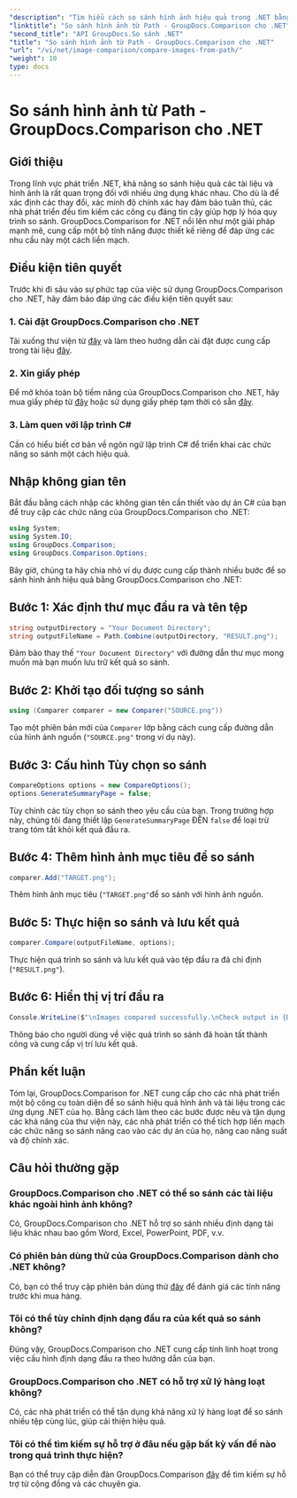 ```yaml
---
"description": "Tìm hiểu cách so sánh hình ảnh hiệu quả trong .NET bằng thư viện GroupDocs.Comparison. Làm theo hướng dẫn từng bước để tích hợp liền mạch."
"linktitle": "So sánh hình ảnh từ Path - GroupDocs.Comparison cho .NET"
"second_title": "API GroupDocs.So sánh .NET"
"title": "So sánh hình ảnh từ Path - GroupDocs.Comparison cho .NET"
"url": "/vi/net/image-comparison/compare-images-from-path/"
"weight": 10
type: docs
---
```

# So sánh hình ảnh từ Path - GroupDocs.Comparison cho .NET

## Giới thiệu
Trong lĩnh vực phát triển .NET, khả năng so sánh hiệu quả các tài liệu và hình ảnh là rất quan trọng đối với nhiều ứng dụng khác nhau. Cho dù là để xác định các thay đổi, xác minh độ chính xác hay đảm bảo tuân thủ, các nhà phát triển đều tìm kiếm các công cụ đáng tin cậy giúp hợp lý hóa quy trình so sánh. GroupDocs.Comparison for .NET nổi lên như một giải pháp mạnh mẽ, cung cấp một bộ tính năng được thiết kế riêng để đáp ứng các nhu cầu này một cách liền mạch.
## Điều kiện tiên quyết
Trước khi đi sâu vào sự phức tạp của việc sử dụng GroupDocs.Comparison cho .NET, hãy đảm bảo đáp ứng các điều kiện tiên quyết sau:
### 1. Cài đặt GroupDocs.Comparison cho .NET
Tải xuống thư viện từ [đây](https://releases.groupdocs.com/comparison/net/) và làm theo hướng dẫn cài đặt được cung cấp trong tài liệu [đây](https://tutorials.groupdocs.com/comparison/net/).
### 2. Xin giấy phép
Để mở khóa toàn bộ tiềm năng của GroupDocs.Comparison cho .NET, hãy mua giấy phép từ [đây](https://purchase.groupdocs.com/buy) hoặc sử dụng giấy phép tạm thời có sẵn [đây](https://purchase.groupdocs.com/temporary-license/).
### 3. Làm quen với lập trình C#
Cần có hiểu biết cơ bản về ngôn ngữ lập trình C# để triển khai các chức năng so sánh một cách hiệu quả.

## Nhập không gian tên
Bắt đầu bằng cách nhập các không gian tên cần thiết vào dự án C# của bạn để truy cập các chức năng của GroupDocs.Comparison cho .NET:
```csharp
using System;
using System.IO;
using GroupDocs.Comparison;
using GroupDocs.Comparison.Options;
```

Bây giờ, chúng ta hãy chia nhỏ ví dụ được cung cấp thành nhiều bước để so sánh hình ảnh hiệu quả bằng GroupDocs.Comparison cho .NET:
## Bước 1: Xác định thư mục đầu ra và tên tệp
```csharp
string outputDirectory = "Your Document Directory";
string outputFileName = Path.Combine(outputDirectory, "RESULT.png");
```
Đảm bảo thay thế `"Your Document Directory"` với đường dẫn thư mục mong muốn mà bạn muốn lưu trữ kết quả so sánh.
## Bước 2: Khởi tạo đối tượng so sánh
```csharp
using (Comparer comparer = new Comparer("SOURCE.png"))
```
Tạo một phiên bản mới của `Comparer` lớp bằng cách cung cấp đường dẫn của hình ảnh nguồn (`"SOURCE.png"` trong ví dụ này).
## Bước 3: Cấu hình Tùy chọn so sánh
```csharp
CompareOptions options = new CompareOptions();
options.GenerateSummaryPage = false;
```
Tùy chỉnh các tùy chọn so sánh theo yêu cầu của bạn. Trong trường hợp này, chúng tôi đang thiết lập `GenerateSummaryPage` ĐẾN `false` để loại trừ trang tóm tắt khỏi kết quả đầu ra.
## Bước 4: Thêm hình ảnh mục tiêu để so sánh
```csharp
comparer.Add("TARGET.png");
```
Thêm hình ảnh mục tiêu (`"TARGET.png"`để so sánh với hình ảnh nguồn.
## Bước 5: Thực hiện so sánh và lưu kết quả
```csharp
comparer.Compare(outputFileName, options);
```
Thực hiện quá trình so sánh và lưu kết quả vào tệp đầu ra đã chỉ định (`"RESULT.png"`).
## Bước 6: Hiển thị vị trí đầu ra
```csharp
Console.WriteLine($"\nImages compared successfully.\nCheck output in {Directory.GetCurrentDirectory()}.");
```
Thông báo cho người dùng về việc quá trình so sánh đã hoàn tất thành công và cung cấp vị trí lưu kết quả.

## Phần kết luận
Tóm lại, GroupDocs.Comparison for .NET cung cấp cho các nhà phát triển một bộ công cụ toàn diện để so sánh hiệu quả hình ảnh và tài liệu trong các ứng dụng .NET của họ. Bằng cách làm theo các bước được nêu và tận dụng các khả năng của thư viện này, các nhà phát triển có thể tích hợp liền mạch các chức năng so sánh nâng cao vào các dự án của họ, nâng cao năng suất và độ chính xác.
## Câu hỏi thường gặp
### GroupDocs.Comparison cho .NET có thể so sánh các tài liệu khác ngoài hình ảnh không?
Có, GroupDocs.Comparison cho .NET hỗ trợ so sánh nhiều định dạng tài liệu khác nhau bao gồm Word, Excel, PowerPoint, PDF, v.v.
### Có phiên bản dùng thử của GroupDocs.Comparison dành cho .NET không?
Có, bạn có thể truy cập phiên bản dùng thử [đây](https://releases.groupdocs.com/) để đánh giá các tính năng trước khi mua hàng.
### Tôi có thể tùy chỉnh định dạng đầu ra của kết quả so sánh không?
Đúng vậy, GroupDocs.Comparison cho .NET cung cấp tính linh hoạt trong việc cấu hình định dạng đầu ra theo hướng dẫn của bạn.
### GroupDocs.Comparison cho .NET có hỗ trợ xử lý hàng loạt không?
Có, các nhà phát triển có thể tận dụng khả năng xử lý hàng loạt để so sánh nhiều tệp cùng lúc, giúp cải thiện hiệu quả.
### Tôi có thể tìm kiếm sự hỗ trợ ở đâu nếu gặp bất kỳ vấn đề nào trong quá trình thực hiện?
Bạn có thể truy cập diễn đàn GroupDocs.Comparison [đây](https://forum.groupdocs.com/c/comparison/12) để tìm kiếm sự hỗ trợ từ cộng đồng và các chuyên gia.